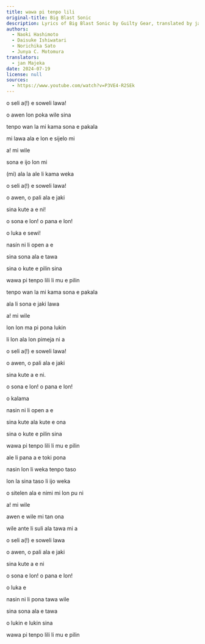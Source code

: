 ```yaml
---
title: wawa pi tenpo lili
original-title: Big Blast Sonic
description: Lyrics of Big Blast Sonic by Guilty Gear, translated by jan Majeka
authors:
  - Naoki Hashimoto
  - Daisuke Ishiwatari
  - Norichika Sato
  - Junya C. Motomura
translators:
  - jan Majeka
date: 2024-07-19
license: null
sources:
  - https://www.youtube.com/watch?v=P3VE4-R2SEk
---
```


o seli a(!) e soweli lawa!

o awen lon poka wile sina



tenpo wan la mi kama sona e pakala

mi lawa ala e lon e sijelo mi

a! mi wile

sona e ijo lon mi

(mi) ala la ale li kama weka

o seli a(!) e soweli lawa!

o awen, o pali ala e jaki

sina kute a e ni!

o sona e lon! o pana e lon!

o luka e sewi!

nasín ni li open a e 

sina sona ala e tawa

sina o kute e pilin sina

wawa pi tenpo lili li mu e pilin



tenpo wan la mi kama sona e pakala

ala li sona e jaki lawa

a! mi wile

lon lon ma pi pona lukin 

li lon ala lon pimeja ni a 


o seli a(!) e soweli lawa!

o awen, o pali ala e jaki 

sina kute a e ni.

o sona e lon! o pana e lon!

o kalama

nasin ni li open a e 

sina kute ala kute e ona 

sina o kute e pilin sina

wawa pi tenpo lili li mu e pilin



ale li pana a e toki pona 

nasin lon li weka tenpo taso

lon la sina taso li ijo weka

o sitelen ala e nimi mi lon pu ni

a! mi wile

awen e wile mi tan ona

wile ante li suli ala tawa mi a

o seli a(!) e soweli lawa

o awen, o pali ala e jaki

sina kute a e ni

o sona e lon! o pana e lon!

o luka e

nasin ni li pona tawa wile

sina sona ala e tawa

o lukin e lukin sina

wawa pi tenpo lili li mu e pilin
